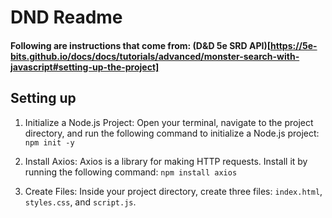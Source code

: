 # DND Readme

#### Following are instructions that come from: (D&D 5e SRD API)[https://5e-bits.github.io/docs/docs/tutorials/advanced/monster-search-with-javascript#setting-up-the-project]

## Setting up

1. Initialize a Node.js Project: Open your terminal, navigate to the project directory, and run the following command to initialize a Node.js project:
   `npm init -y`

2. Install Axios: Axios is a library for making HTTP requests. Install it by running the following command:
   `npm install axios`

3. Create Files: Inside your project directory, create three files: `index.html`, `styles.css`, and `script.js`.

##
